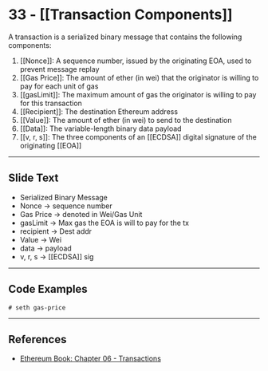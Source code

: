 # 33 - [[Transaction Components]]

A transaction is a serialized binary message that contains the following components:
1.  [[Nonce]]: A sequence number, issued by the originating EOA, used to prevent message replay
2.  [[Gas Price]]: The amount of ether (in wei) that the originator is willing to pay for each unit of gas
3.  [[gasLimit]]: The maximum amount of gas the originator is willing to pay for this transaction
4.  [[Recipient]]: The destination Ethereum address
5.  [[Value]]: The amount of ether (in wei) to send to the destination
6.  [[Data]]: The variable-length binary data payload
7.  [[v, r, s]]: The three components of an [[ECDSA]] digital signature of the originating [[EOA]]

___
## Slide Text
- Serialized Binary Message
- Nonce -> sequence number
- Gas Price -> denoted in Wei/Gas Unit
- gasLimit -> Max gas the EOA is will to pay for the tx
- recipient -> Dest addr
- Value -> Wei
- data -> payload
- v, r, s -> [[ECDSA]] sig 
___
## Code Examples
`# seth gas-price`

___
## References
- [Ethereum Book: Chapter 06 - Transactions](https://github.com/ethereumbook/ethereumbook/blob/develop/06transactions.asciidoc)
